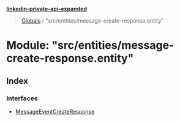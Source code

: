 **[linkedin-private-api-expanded](../README.md)**

> [Globals](../globals.md) / "src/entities/message-create-response.entity"

# Module: "src/entities/message-create-response.entity"

## Index

### Interfaces

* [MessageEventCreateResponse](../interfaces/_src_entities_message_create_response_entity_.messageeventcreateresponse.md)
